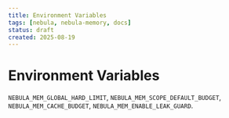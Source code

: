 ```yaml
---
title: Environment Variables
tags: [nebula, nebula-memory, docs]
status: draft
created: 2025-08-19
---
```


# Environment Variables

`NEBULA_MEM_GLOBAL_HARD_LIMIT`, `NEBULA_MEM_SCOPE_DEFAULT_BUDGET`, `NEBULA_MEM_CACHE_BUDGET`, `NEBULA_MEM_ENABLE_LEAK_GUARD`.
